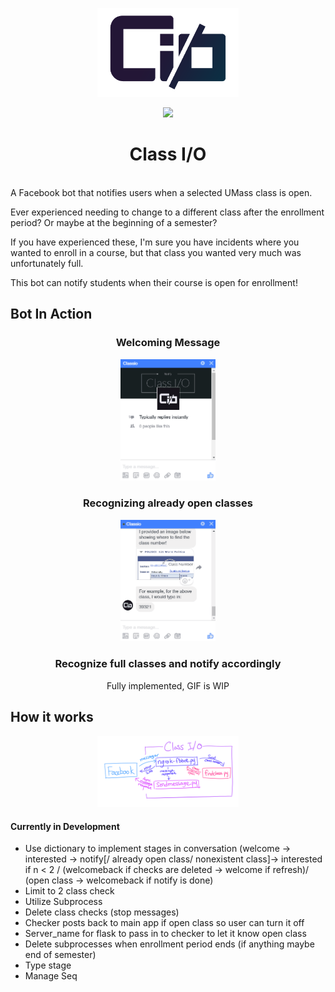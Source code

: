 <p align="center"><img width=45% src="https://github.com/lchsam/ClassIO/blob/master/misc/logo.png"></p>
<p align="center"><img width=25% src="http://forthebadge.com/images/badges/made-with-python.svg"></p>
<h1 align="center">Class I/O</h1>
<br>
A Facebook bot that notifies users when a selected UMass class is open.

Ever experienced needing to change to a different class after the enrollment period? Or maybe at the beginning of a semester?

If you have experienced these, I'm sure you have incidents where you wanted to enroll in a course, but that class you wanted very much was unfortunately full.

This bot can notify students when their course is open for enrollment!

## Bot In Action
<h3 align="center">Welcoming Message</h3>
<p align="center"><img width=30% src="https://github.com/lchsam/ClassIO/blob/master/misc/entry.gif"></p>
<h3 align="center">Recognizing already open classes</h3>
<p align="center"><img width=30% src="https://github.com/lchsam/ClassIO/blob/master/misc/openalready.gif"></p>
<h3 align="center">Recognize full classes and notify accordingly</h3>
<p align="center"> Fully implemented, GIF is WIP </p>

## How it works
<p align="center"><img width=45% src="https://github.com/lchsam/ClassIO/blob/master/misc/diagram.png"></p>



#### Currently in Development
- Use dictionary to implement stages in conversation (welcome -> interested -> notify[/ already open class/ nonexistent class]-> interested if n < 2 / (welcomeback if checks are deleted -> welcome if refresh)/ (open class -> welcomeback if notify is done)
- Limit to 2 class check
- Utilize Subprocess
- Delete class checks (stop messages)
- Checker posts back to main app if open class so user can turn it off
- Server_name for flask to pass in to checker to let it know open class
- Delete subprocesses when enrollment period ends (if anything maybe end of semester)
- Type stage
- Manage Seq
